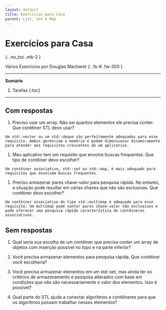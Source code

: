 ```yaml
---
layout: default
title: Exercícios para Casa
parent: List, Set e Map
---
```


# Exercícios para Casa
{: .no_toc .mb-2 }

Vários Exercícios por Douglas Macharet
{: .fs-6 .fw-300 }

---

**Sumário**
1. Tarefas
{:toc}

---

## Com respostas

1. Preciso usar um array. Não sei quantos elementos ele precisa conter. Que contêiner STL devo usar?

```Um std::vector ou um std::deque são perfeitamente adequados para esse requisito. Ambos gerenciam a memória e podem dimensionar dinamicamente para atender aos requisitos crescentes de um aplicativo.```

1. Meu aplicativo tem um requisito que envolve buscas frequentes. Que tipo de contêiner devo escolher?

```Um contêiner associativo, std::set ou std::map, é mais adequado para requisitos que envolvem buscas frequentes.```

1. Preciso armazenar pares chave-valor para pesquisa rápida. No entanto, a situação pode resultar em várias chaves que não são exclusivas. Que contêiner devo escolher?

```Um contêiner associativo do tipo std::multimap é adequado para esse requisito. Um multimap pode conter pares chave-valor não exclusivos e pode oferecer uma pesquisa rápida característica de contêineres associativos.```

## Sem respostas

1. Qual seria sua escolha de um contêiner que precisa conter um array de objetos com inserção possível no topo e na parte inferior?

1. Você precisa armazenar elementos para pesquisa rápida. Que contêiner você escolheria?

1. Você precisa armazenar elementos em um std::set, mas ainda ter os critérios de armazenamento e pesquisa alterados com base em condições que não são necessariamente o valor dos elementos. Isso é possível?

1. Qual parte do STL ajuda a conectar algoritmos a contêineres para que os algoritmos possam trabalhar nesses elementos?
